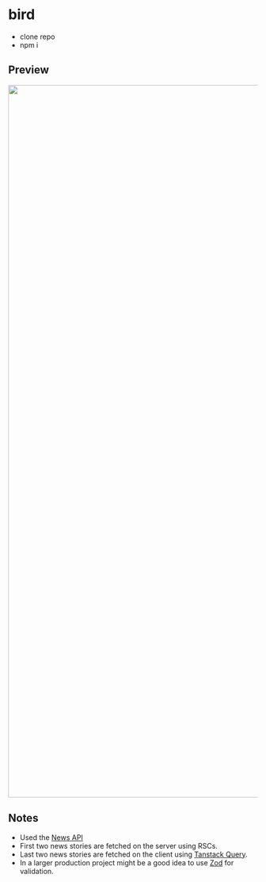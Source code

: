 # bird

- clone repo
- npm i

## Preview

<p align="center">
  <img width="1436" height="" src="./public/assets/readme/bird_preview.gif">
</p>

## Notes

- Used the [News API](https://newsapi.org/)
- First two news stories are fetched on the server using RSCs.
- Last two news stories are fetched on the client using [Tanstack Query](https://tanstack.com/query/latest).
- In a larger production project might be a good idea to use [Zod](https://zod.dev/) for validation.
